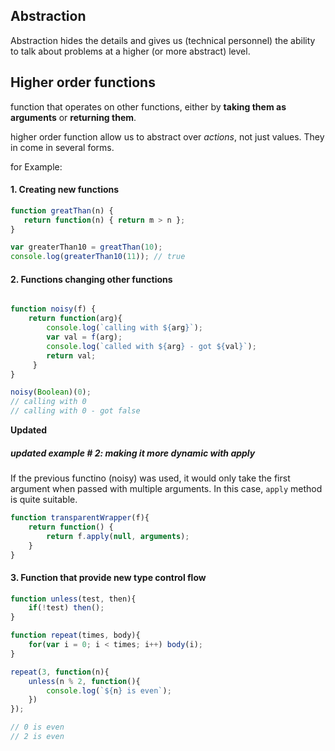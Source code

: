 ## Abstraction 

Abstraction hides the details and gives us (technical personnel) the ability
to talk about problems at a higher (or more abstract) level. 

## Higher order functions 

function that operates on other functions, either by **taking them as arguments**
or **returning them**.

higher order function allow us to abstract over _actions_, not just values. 
They in come in several forms. 

for Example: 

#### 1. Creating new functions 

``` javascript
function greatThan(n) {
   return function(n) { return m > n };
}

var greaterThan10 = greatThan(10); 
console.log(greaterThan10(11)); // true

```
#### 2. Functions changing other functions  

```  javascript

function noisy(f) {
    return function(arg){ 
        console.log(`calling with ${arg}`);
        var val = f(arg);
        console.log(`called with ${arg} - got ${val}`);
        return val;
     }
}

noisy(Boolean)(0); 
// calling with 0
// calling with 0 - got false

```

**Updated** 

##### updated example # 2: making it more dynamic with apply

If the previous functino (noisy) was used, it would only take the first argument
when passed with multiple arguments. In this case, `apply` method is quite suitable.

``` javascript
function transparentWrapper(f){ 
    return function() {
        return f.apply(null, arguments);
    }
}

```


#### 3. Function that provide new type control flow 

``` javascript
function unless(test, then){
    if(!test) then();
}

function repeat(times, body){
    for(var i = 0; i < times; i++) body(i);
}

repeat(3, function(n){
    unless(n % 2, function(){
        console.log(`${n} is even`);
    })
});

// 0 is even
// 2 is even
```
